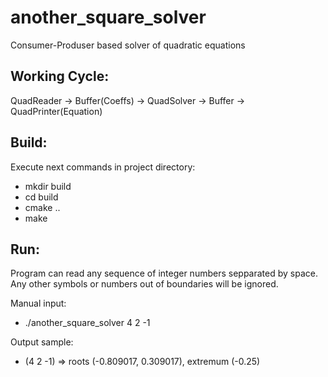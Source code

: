 # another_square_solver
Consumer-Produser based solver of quadratic equations

Working Cycle:
--------------------------------------------------------------------------------
QuadReader -> Buffer(Coeffs) -> QuadSolver -> Buffer -> QuadPrinter(Equation)

Build:
--------------------------------------------------------------------------------
Execute next commands in project directory:

* mkdir build
* cd build
* cmake ..
* make

Run:
--------------------------------------------------------------------------------
Program can read any sequence of integer numbers sepparated by space.
Any other symbols or numbers out of boundaries will be ignored.

Manual input:
* ./another_square_solver 4 2 -1

Output sample:
* (4 2 -1) => roots (-0.809017, 0.309017), extremum (-0.25)

